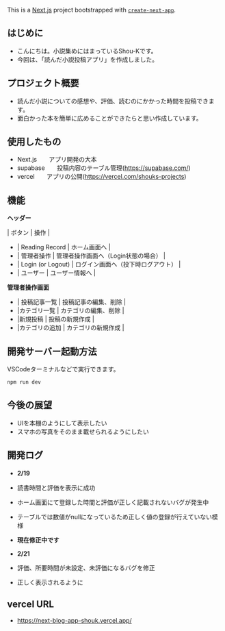 This is a [Next.js](https://nextjs.org) project bootstrapped with [`create-next-app`](https://nextjs.org/docs/app/api-reference/cli/create-next-app).

## はじめに

- こんにちは。小説集めにはまっているShou-Kです。
- 今回は、「読んだ小説投稿アプリ」を作成しました。

## プロジェクト概要

- 読んだ小説についての感想や、評価、読むのにかかった時間を投稿できます。
- 面白かった本を簡単に広めることができたらと思い作成しています。

## 使用したもの

- Next.js　　アプリ開発の大本
- supabase　　投稿内容のテーブル管理(https://supabase.com/)
- vercel　　アプリの公開(https://vercel.com/shouks-projects)

## 機能

**ヘッダー**

| ボタン | 操作 |

- | Reading Record | ホーム画面へ |
- | 管理者操作 | 管理者操作画面へ（Login状態の場合） |
- | Login (or Logout) | ログイン画面へ（投下時ログアウト） |
- | ユーザー | ユーザー情報へ |

**管理者操作画面**

- | 投稿記事一覧 | 投稿記事の編集、削除 |
- |カテゴリ一覧 | カテゴリの編集、削除 |
- |新規投稿 | 投稿の新規作成 |
- |カテゴリの追加 | カテゴリの新規作成 |

## 開発サーバー起動方法

VSCodeターミナルなどで実行できます。

```bash
npm run dev
```

## 今後の展望

- UIを本棚のようにして表示したい
- スマホの写真をそのまま載せられるようにしたい

## 開発ログ

- **2/19**　
- 読書時間と評価を表示に成功
- ホーム画面にて登録した時間と評価が正しく記載されないバグが発生中
- テーブルでは数値がnullになっているため正しく値の登録が行えていない模様
- **現在修正中です**

- **2/21**
- 評価、所要時間が未設定、未評価になるバグを修正
- 正しく表示されるように

## vercel URL

- https://next-blog-app-shouk.vercel.app/
